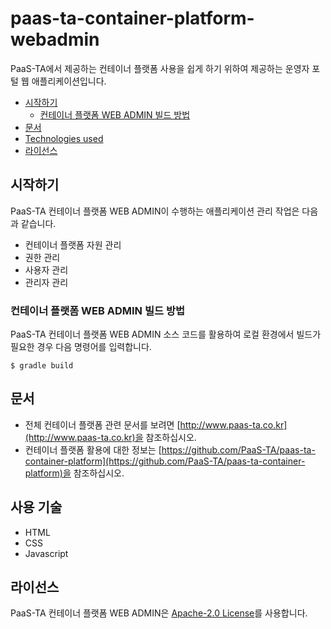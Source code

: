 # paas-ta-container-platform-webadmin

PaaS-TA에서 제공하는 컨테이너 플랫폼 사용을 쉽게 하기 위하여 제공하는 운영자 포털 웹 애플리케이션입니다.

- [시작하기](#시작하기)
  - [컨테이너 플랫폼 WEB ADMIN 빌드 방법](#컨테이너-플랫폼-WEB-ADMIN-빌드-방법)
- [문서](#문서)
- [Technologies used](#Technologies-used)
- [라이선스](#라이선스)

## 시작하기
PaaS-TA 컨테이너 플랫폼 WEB ADMIN이 수행하는 애플리케이션 관리 작업은 다음과 같습니다.

- 컨테이너 플랫폼 자원 관리
- 권한 관리
- 사용자 관리
- 관리자 관리

### 컨테이너 플랫폼 WEB ADMIN 빌드 방법
PaaS-TA 컨테이너 플랫폼 WEB ADMIN 소스 코드를 활용하여 로컬 환경에서 빌드가 필요한 경우 다음 명령어를 입력합니다.
```
$ gradle build
```


## 문서
- 전체 컨테이너 플랫폼 관련 문서를 보려면 [http://www.paas-ta.co.kr](http://www.paas-ta.co.kr)을 참조하십시오.
- 컨테이너 플랫폼 활용에 대한 정보는 [https://github.com/PaaS-TA/paas-ta-container-platform](https://github.com/PaaS-TA/paas-ta-container-platform)을 참조하십시오.


## 사용 기술
- HTML
- CSS
- Javascript


## 라이선스
PaaS-TA 컨테이너 플랫폼 WEB ADMIN은 [Apache-2.0 License](http://www.apache.org/licenses/LICENSE-2.0)를 사용합니다.
